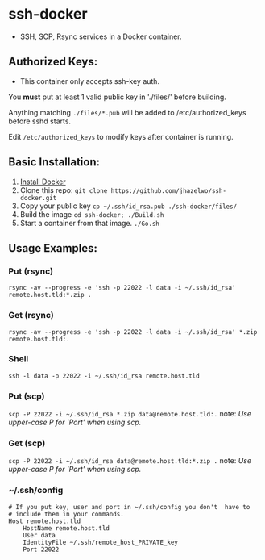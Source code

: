 # ssh-docker
* SSH, SCP, Rsync services in a Docker container.


## Authorized Keys:
* This container only accepts ssh-key auth.

You **must** put at least 1 valid public key in './files/' before building. 

Anything matching `./files/*.pub` will be added to /etc/authorized_keys
 before sshd starts.

Edit `/etc/authorized_keys` to modify keys after container is running.


## Basic Installation:
1. [Install Docker](http://docs.docker.com/engine/installation/)
2. Clone this repo: `git clone https://github.com/jhazelwo/ssh-docker.git`
3. Copy your public key `cp ~/.ssh/id_rsa.pub ./ssh-docker/files/`
4. Build the image `cd ssh-docker; ./Build.sh`
5. Start a container from that image. `./Go.sh`


## Usage Examples:

### Put (rsync)

`rsync -av --progress -e 'ssh -p 22022 -l data -i ~/.ssh/id_rsa' remote.host.tld:*.zip .`

### Get (rsync)

`rsync -av --progress -e 'ssh -p 22022 -l data -i ~/.ssh/id_rsa' *.zip remote.host.tld:.`

### Shell

`ssh -l data -p 22022 -i ~/.ssh/id_rsa remote.host.tld`

### Put (scp)

`scp -P 22022 -i ~/.ssh/id_rsa *.zip data@remote.host.tld:.` 
 note: _Use upper-case P for 'Port' when using scp._

### Get (scp)

`scp -P 22022 -i ~/.ssh/id_rsa data@remote.host.tld:*.zip .`
 note: _Use upper-case P for 'Port' when using scp._

### ~/.ssh/config
    # If you put key, user and port in ~/.ssh/config you don't  have to 
    # include them in your commands.
    Host remote.host.tld
        HostName remote.host.tld
        User data
        IdentityFile ~/.ssh/remote_host_PRIVATE_key
        Port 22022

